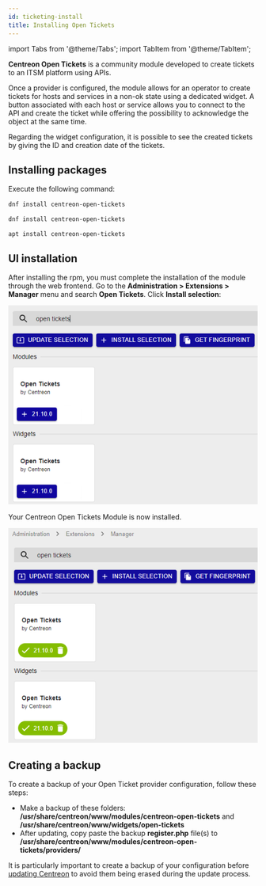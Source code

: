 ```yaml
---
id: ticketing-install
title: Installing Open Tickets
---
```


import Tabs from '@theme/Tabs';
import TabItem from '@theme/TabItem';

**Centreon Open Tickets** is a community module developed to create
tickets to an ITSM platform using APIs.

Once a provider is configured, the module allows for an operator to
create tickets for hosts and services in a non-ok state using a
dedicated widget. A button associated with each host or service
allows you to connect to the API and create the ticket while offering
the possibility to acknowledge the object at the same time.

Regarding the widget configuration, it is possible to see the created
tickets by giving the ID and creation date of the tickets.

## Installing packages

Execute the following command:

<Tabs groupId="sync">
<TabItem value="Alma / RHEL / Oracle Linux 8" label="Alma / RHEL / Oracle Linux 8">

``` shell
dnf install centreon-open-tickets
```

</TabItem>
<TabItem value="Alma / RHEL / Oracle Linux 9" label="Alma / RHEL / Oracle Linux 9">

``` shell
dnf install centreon-open-tickets
```

</TabItem>
<TabItem value="Debian 11 & 12" label="Debian 11 & 12">

``` shell
apt install centreon-open-tickets
```

</TabItem>
</Tabs>

## UI installation

After installing the rpm, you must complete the installation of the module
through the web frontend. Go to the **Administration > Extensions > Manager**
menu and search **Open Tickets**. Click **Install selection**:

![image](../assets/alerts/open_tickets_install_01.png)

Your Centreon Open Tickets Module is now installed.

![image](../assets/alerts/open_tickets_install_02.png)

## Creating a backup

To create a backup of your Open Ticket provider configuration, follow these steps:

* Make a backup of these folders: **/usr/share/centreon/www/modules/centreon-open-tickets** and **/usr/share/centreon/www/widgets/open-tickets**
* After updating, copy paste the backup **register.php** file(s) to **/usr/share/centreon/www/modules/centreon-open-tickets/providers/**

It is particularly important to create a backup of your configuration before [updating Centreon](../update/update-centreon-platform.md) to avoid them being erased during the update process.

